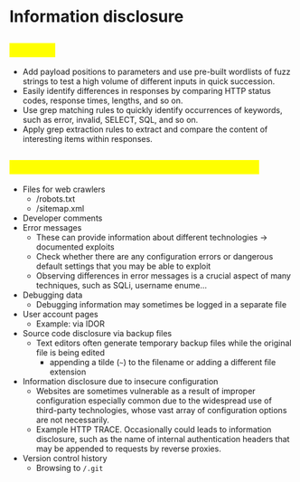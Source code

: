 # Information disclosure

## <mark style="color:yellow;">Fuzzing</mark>

* Add payload positions to parameters and use pre-built wordlists of fuzz strings to test a high volume of different inputs in quick succession.
* Easily identify differences in responses by comparing HTTP status codes, response times, lengths, and so on.
* Use grep matching rules to quickly identify occurrences of keywords, such as error, invalid, SELECT, SQL, and so on.
* Apply grep extraction rules to extract and compare the content of interesting items within responses.

## <mark style="color:yellow;">Common sources of information disclosure</mark>

* Files for web crawlers
  * /robots.txt
  * /sitemap.xml
* Developer comments
* Error messages
  * These can provide information about different technologies -> documented exploits
  * Check whether there are any configuration errors or dangerous default settings that you may be able to exploit
  * Observing differences in error messages is a crucial aspect of many techniques, such as SQLi, username enume...
* Debugging data
  * Debugging information may sometimes be logged in a separate file
* User account pages
  * Example: via IDOR
* Source code disclosure via backup files
  * Text editors often generate temporary backup files while the original file is being edited
    * appending a tilde (`~`) to the filename or adding a different file extension
* Information disclosure due to insecure configuration
  * Websites are sometimes vulnerable as a result of improper configuration especially common due to the widespread use of third-party technologies, whose vast array of configuration options are not necessarily.
  * Example HTTP TRACE. Occasionally could leads to information disclosure, such as the name of internal authentication headers that may be appended to requests by reverse proxies.
* Version control history
  * Browsing to `/.git`
